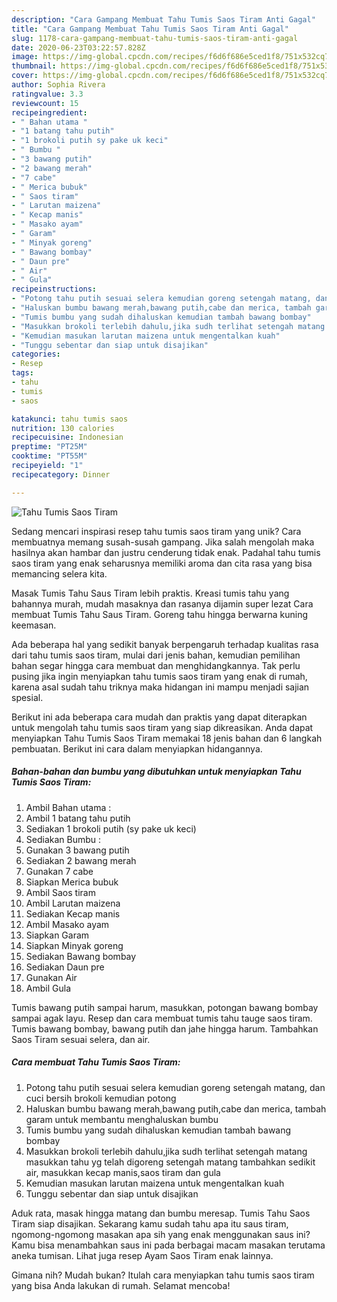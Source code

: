 ```yaml
---
description: "Cara Gampang Membuat Tahu Tumis Saos Tiram Anti Gagal"
title: "Cara Gampang Membuat Tahu Tumis Saos Tiram Anti Gagal"
slug: 1178-cara-gampang-membuat-tahu-tumis-saos-tiram-anti-gagal
date: 2020-06-23T03:22:57.828Z
image: https://img-global.cpcdn.com/recipes/f6d6f686e5ced1f8/751x532cq70/tahu-tumis-saos-tiram-foto-resep-utama.jpg
thumbnail: https://img-global.cpcdn.com/recipes/f6d6f686e5ced1f8/751x532cq70/tahu-tumis-saos-tiram-foto-resep-utama.jpg
cover: https://img-global.cpcdn.com/recipes/f6d6f686e5ced1f8/751x532cq70/tahu-tumis-saos-tiram-foto-resep-utama.jpg
author: Sophia Rivera
ratingvalue: 3.3
reviewcount: 15
recipeingredient:
- " Bahan utama "
- "1 batang tahu putih"
- "1 brokoli putih sy pake uk keci"
- " Bumbu "
- "3 bawang putih"
- "2 bawang merah"
- "7 cabe"
- " Merica bubuk"
- " Saos tiram"
- " Larutan maizena"
- " Kecap manis"
- " Masako ayam"
- " Garam"
- " Minyak goreng"
- " Bawang bombay"
- " Daun pre"
- " Air"
- " Gula"
recipeinstructions:
- "Potong tahu putih sesuai selera kemudian goreng setengah matang, dan cuci bersih brokoli kemudian potong"
- "Haluskan bumbu bawang merah,bawang putih,cabe dan merica, tambah garam untuk membantu menghaluskan bumbu"
- "Tumis bumbu yang sudah dihaluskan kemudian tambah bawang bombay"
- "Masukkan brokoli terlebih dahulu,jika sudh terlihat setengah matang masukkan tahu yg telah digoreng setengah matang tambahkan sedikit air, masukkan kecap manis,saos tiram dan gula"
- "Kemudian masukan larutan maizena untuk mengentalkan kuah"
- "Tunggu sebentar dan siap untuk disajikan"
categories:
- Resep
tags:
- tahu
- tumis
- saos

katakunci: tahu tumis saos 
nutrition: 130 calories
recipecuisine: Indonesian
preptime: "PT25M"
cooktime: "PT55M"
recipeyield: "1"
recipecategory: Dinner

---
```



![Tahu Tumis Saos Tiram](https://img-global.cpcdn.com/recipes/f6d6f686e5ced1f8/751x532cq70/tahu-tumis-saos-tiram-foto-resep-utama.jpg)

Sedang mencari inspirasi resep tahu tumis saos tiram yang unik? Cara membuatnya memang susah-susah gampang. Jika salah mengolah maka hasilnya akan hambar dan justru cenderung tidak enak. Padahal tahu tumis saos tiram yang enak seharusnya memiliki aroma dan cita rasa yang bisa memancing selera kita.

Masak Tumis Tahu Saus Tiram lebih praktis. Kreasi tumis tahu yang bahannya murah, mudah masaknya dan rasanya dijamin super lezat Cara membuat Tumis Tahu Saus Tiram. Goreng tahu hingga berwarna kuning keemasan.

Ada beberapa hal yang sedikit banyak berpengaruh terhadap kualitas rasa dari tahu tumis saos tiram, mulai dari jenis bahan, kemudian pemilihan bahan segar hingga cara membuat dan menghidangkannya. Tak perlu pusing jika ingin menyiapkan tahu tumis saos tiram yang enak di rumah, karena asal sudah tahu triknya maka hidangan ini mampu menjadi sajian spesial.


Berikut ini ada beberapa cara mudah dan praktis yang dapat diterapkan untuk mengolah tahu tumis saos tiram yang siap dikreasikan. Anda dapat menyiapkan Tahu Tumis Saos Tiram memakai 18 jenis bahan dan 6 langkah pembuatan. Berikut ini cara dalam menyiapkan hidangannya.

<!--inarticleads1-->

##### Bahan-bahan dan bumbu yang dibutuhkan untuk menyiapkan Tahu Tumis Saos Tiram:

1. Ambil  Bahan utama :
1. Ambil 1 batang tahu putih
1. Sediakan 1 brokoli putih (sy pake uk keci)
1. Sediakan  Bumbu :
1. Gunakan 3 bawang putih
1. Sediakan 2 bawang merah
1. Gunakan 7 cabe
1. Siapkan  Merica bubuk
1. Ambil  Saos tiram
1. Ambil  Larutan maizena
1. Sediakan  Kecap manis
1. Ambil  Masako ayam
1. Siapkan  Garam
1. Siapkan  Minyak goreng
1. Sediakan  Bawang bombay
1. Sediakan  Daun pre
1. Gunakan  Air
1. Ambil  Gula


Tumis bawang putih sampai harum, masukkan, potongan bawang bombay sampai agak layu. Resep dan cara membuat tumis tahu tauge saos tiram. Tumis bawang bombay, bawang putih dan jahe hingga harum. Tambahkan Saos Tiram sesuai selera, dan air. 

<!--inarticleads2-->

##### Cara membuat Tahu Tumis Saos Tiram:

1. Potong tahu putih sesuai selera kemudian goreng setengah matang, dan cuci bersih brokoli kemudian potong
1. Haluskan bumbu bawang merah,bawang putih,cabe dan merica, tambah garam untuk membantu menghaluskan bumbu
1. Tumis bumbu yang sudah dihaluskan kemudian tambah bawang bombay
1. Masukkan brokoli terlebih dahulu,jika sudh terlihat setengah matang masukkan tahu yg telah digoreng setengah matang tambahkan sedikit air, masukkan kecap manis,saos tiram dan gula
1. Kemudian masukan larutan maizena untuk mengentalkan kuah
1. Tunggu sebentar dan siap untuk disajikan


Aduk rata, masak hingga matang dan bumbu meresap. Tumis Tahu Saos Tiram siap disajikan. Sekarang kamu sudah tahu apa itu saus tiram, ngomong-ngomong masakan apa sih yang enak menggunakan saus ini? Kamu bisa menambahkan saus ini pada berbagai macam masakan terutama aneka tumisan. Lihat juga resep Ayam Saos Tiram enak lainnya. 

Gimana nih? Mudah bukan? Itulah cara menyiapkan tahu tumis saos tiram yang bisa Anda lakukan di rumah. Selamat mencoba!
